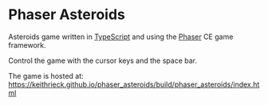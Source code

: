 # Phaser Asteroids

Asteroids game written in [TypeScript](https://www.typescriptlang.org/) and using the [Phaser](http://phaser.io/) CE game framework.

Control the game with the cursor keys and the space bar.

The game is hosted at: https://keithrieck.github.io/phaser_asteroids/build/phaser_asteroids/index.html

